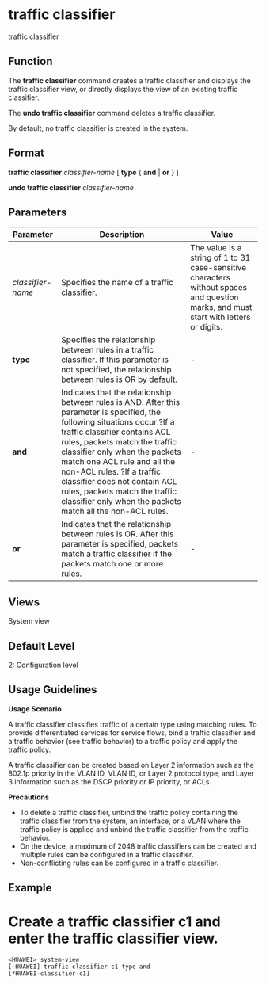 traffic classifier
==================

traffic classifier

Function
--------



The **traffic classifier** command creates a traffic classifier and displays the traffic classifier view, or directly displays the view of an existing traffic classifier.

The **undo traffic classifier** command deletes a traffic classifier.



By default, no traffic classifier is created in the system.


Format
------

**traffic classifier** *classifier-name* [ **type** { **and** | **or** } ]

**undo traffic classifier** *classifier-name*


Parameters
----------

| Parameter | Description | Value |
| --- | --- | --- |
| *classifier-name* | Specifies the name of a traffic classifier. | The value is a string of 1 to 31 case-sensitive characters without spaces and question marks, and must start with letters or digits. |
| **type** | Specifies the relationship between rules in a traffic classifier. If this parameter is not specified, the relationship between rules is OR by default. | - |
| **and** | Indicates that the relationship between rules is AND.  After this parameter is specified, the following situations occur:?If a traffic classifier contains ACL rules, packets match the traffic classifier only when the packets match one ACL rule and all the non-ACL rules.  ?If a traffic classifier does not contain ACL rules, packets match the traffic classifier only when the packets match all the non-ACL rules. | - |
| **or** | Indicates that the relationship between rules is OR.  After this parameter is specified, packets match a traffic classifier if the packets match one or more rules. | - |



Views
-----

System view


Default Level
-------------

2: Configuration level


Usage Guidelines
----------------

**Usage Scenario**

A traffic classifier classifies traffic of a certain type using matching rules. To provide differentiated services for service flows, bind a traffic classifier and a traffic behavior (see traffic behavior) to a traffic policy and apply the traffic policy.

A traffic classifier can be created based on Layer 2 information such as the 802.1p priority in the VLAN ID, VLAN ID, or Layer 2 protocol type, and Layer 3 information such as the DSCP priority or IP priority, or ACLs.

**Precautions**

* To delete a traffic classifier, unbind the traffic policy containing the traffic classifier from the system, an interface, or a VLAN where the traffic policy is applied and unbind the traffic classifier from the traffic behavior.
* On the device, a maximum of 2048 traffic classifiers can be created and multiple rules can be configured in a traffic classifier.
* Non-conflicting rules can be configured in a traffic classifier.


Example
-------

# Create a traffic classifier c1 and enter the traffic classifier view.
```
<HUAWEI> system-view
[~HUAWEI] traffic classifier c1 type and
[*HUAWEI-classifier-c1]

```